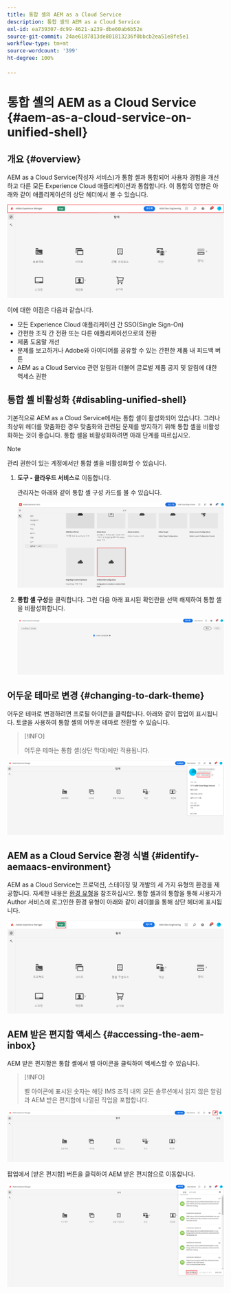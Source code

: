 ```yaml
---
title: 통합 셸의 AEM as a Cloud Service
description: 통합 셸의 AEM as a Cloud Service
exl-id: ea739307-dc99-4621-a239-dbe60ab6b52e
source-git-commit: 24ae6187813de801813236f0bbcb2ea51e8fe5e1
workflow-type: tm+mt
source-wordcount: '399'
ht-degree: 100%

---
```


# 통합 셸의 AEM as a Cloud Service {#aem-as-a-cloud-service-on-unified-shell}

## 개요 {#overview}

AEM as a Cloud Service(작성자 서비스)가 통합 셸과 통합되어 사용자 경험을 개선하고 다른 모든 Experience Cloud 애플리케이션과 통합합니다. 이 통합의 영향은 아래와 같이 애플리케이션의 상단 헤더에서 볼 수 있습니다.

![이미지](/help/overview/assets/unifiedshell_header.png)

이에 대한 이점은 다음과 같습니다.

* 모든 Experience Cloud 애플리케이션 간 SSO(Single Sign-On)
* 간편한 조직 간 전환 또는 다른 애플리케이션으로의 전환
* 제품 도움말 개선
* 문제를 보고하거나 Adobe와 아이디어를 공유할 수 있는 간편한 제품 내 피드백 버튼
* AEM as a Cloud Service 관련 알림과 더불어 글로벌 제품 공지 및 알림에 대한 액세스 권한

## 통합 셸 비활성화 {#disabling-unified-shell}

기본적으로 AEM as a Cloud Service에서는 통합 셸이 활성화되어 있습니다. 그러나 최상위 헤더를 맞춤화한 경우 맞춤화와 관련된 문제를 방지하기 위해 통합 셸을 비활성화하는 것이 좋습니다. 통합 셸을 비활성화하려면 아래 단계를 따르십시오.

>[!NOTE]
>관리 권한이 있는 계정에서만 통합 셸을 비활성화할 수 있습니다.

1. **도구 - 클라우드 서비스**&#x200B;로 이동합니다.

   관리자는 아래와 같이 통합 셸 구성 카드를 볼 수 있습니다.

   ![이미지](/help/overview/assets/unifiedshell2.png)

1. **통합 셸 구성**&#x200B;을 클릭합니다. 그런 다음 아래 표시된 확인란을 선택 해제하여 통합 셸을 비활성화합니다.

   ![이미지](/help/overview/assets/unifiedshell3.png)

## 어두운 테마로 변경 {#changing-to-dark-theme}

어두운 테마로 변경하려면 프로필 아이콘을 클릭합니다. 아래와 같이 팝업이 표시됩니다. 토글을 사용하여 통합 셸의 어두운 테마로 전환할 수 있습니다.

>[!INFO]
>
>어두운 테마는 통합 셸(상단 막대)에만 적용됩니다.

![이미지](/help/overview/assets/unifiedshell4.png)

## AEM as a Cloud Service 환경 식별 {#identify-aemaacs-environment}

AEM as a Cloud Service는 프로덕션, 스테이징 및 개발의 세 가지 유형의 환경을 제공합니다. 자세한 내용은 [환경 유형](https://experienceleague.adobe.com/docs/experience-manager-cloud-service/content/implementing/using-cloud-manager/manage-environments.html?lang=ko)을 참조하십시오. 통합 셸과의 통합을 통해 사용자가 Author 서비스에 로그인한 환경 유형이 아래와 같이 레이블을 통해 상단 헤더에 표시됩니다.

![이미지](/help/overview/assets/unifiedshell_header_label.png)

## AEM 받은 편지함 액세스 {#accessing-the-aem-inbox}

AEM 받은 편지함은 통합 셸에서 벨 아이콘을 클릭하여 액세스할 수 있습니다.

>[!INFO]
>
> 벨 아이콘에 표시된 숫자는 해당 IMS 조직 내의 모든 솔루션에서 읽지 않은 알림과 AEM 받은 편지함에 나열된 작업을 포함합니다.

![이미지](/help/overview/assets/unifiedshell5.png)

팝업에서 [받은 편지함] 버튼을 클릭하여 AEM 받은 편지함으로 이동합니다.

![이미지](/help/overview/assets/unifiedshell6.png)
